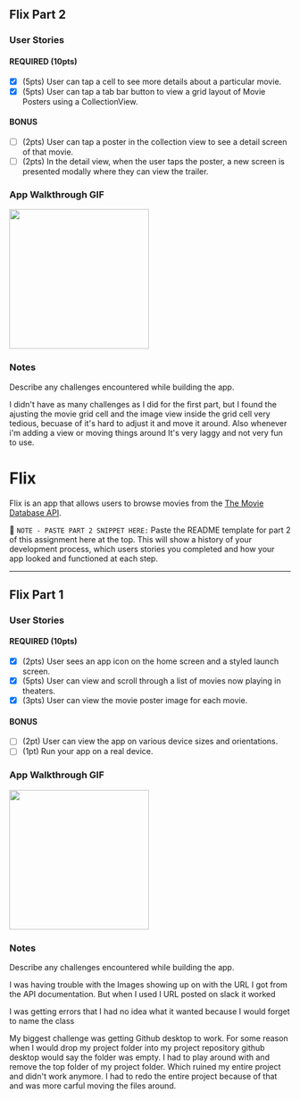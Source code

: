 

## Flix Part 2

### User Stories

#### REQUIRED (10pts)
- [X] (5pts) User can tap a cell to see more details about a particular movie.
- [X] (5pts) User can tap a tab bar button to view a grid layout of Movie Posters using a CollectionView.

#### BONUS
- [ ] (2pts) User can tap a poster in the collection view to see a detail screen of that movie.
- [ ] (2pts) In the detail view, when the user taps the poster, a new screen is presented modally where they can view the trailer.

### App Walkthrough GIF

<img src="http://g.recordit.co/Uxdv2YfjkO.gif" width=250><br>


### Notes
Describe any challenges encountered while building the app.

I didn't have as many challenges as I did for the first part, but I found the ajusting the movie grid cell and the image view inside the grid cell very tedious, becuase of it's hard to adjust it and move it around. Also whenever i'm adding a view or moving things around It's very laggy and not very fun to use. 

# Flix

Flix is an app that allows users to browse movies from the [The Movie Database API](http://docs.themoviedb.apiary.io/#).

📝 `NOTE - PASTE PART 2 SNIPPET HERE:` Paste the README template for part 2 of this assignment here at the top. This will show a history of your development process, which users stories you completed and how your app looked and functioned at each step.

---

## Flix Part 1

### User Stories


#### REQUIRED (10pts)
- [x] (2pts) User sees an app icon on the home screen and a styled launch screen.
- [x] (5pts) User can view and scroll through a list of movies now playing in theaters.
- [x] (3pts) User can view the movie poster image for each movie.

#### BONUS
- [ ] (2pt) User can view the app on various device sizes and orientations.
- [ ] (1pt) Run your app on a real device.

### App Walkthrough GIF


<img src="http://g.recordit.co/OnXaUSkcWr.gif" width=250><br>

### Notes
Describe any challenges encountered while building the app.

I was having trouble with the Images showing up on with the URL I got from the API documentation. But when I used I URL posted on slack it worked

I was getting errors that I had no idea what it wanted because I would forget to name the class 

My biggest challenge was getting Github desktop to work. For some reason when I would drop my project folder into my project repository github desktop would say the folder was empty. I had to play around with and remove the top folder of my project folder. Which ruined my entire project and didn't work anymore. I had to redo the entire project because of that and was more carful moving the files around.
